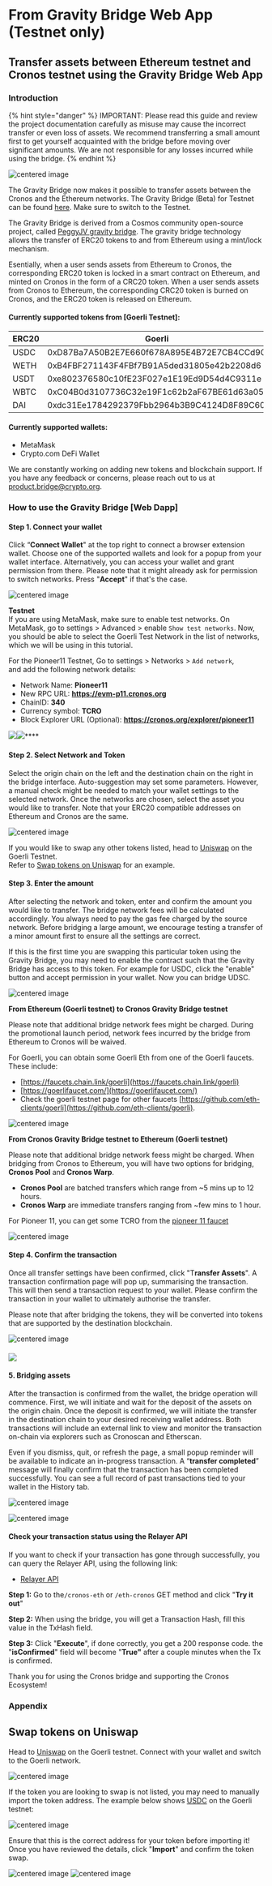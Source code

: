 # From Gravity Bridge Web App (Testnet only)

## Transfer assets between Ethereum testnet and Cronos testnet using the Gravity Bridge Web App

### Introduction

{% hint style="danger" %}
IMPORTANT: Please read this guide and review the project documentation carefully as misuse may cause the incorrect transfer or even loss of assets. We recommend transferring a small amount first to get yourself acquainted with the bridge before moving over significant amounts. We are not responsible for any losses incurred while using the bridge.
{% endhint %}

![centered image](assets/bridge.png)

The Gravity Bridge now makes it possible to transfer assets between the Cronos and the Ethereum networks. The Gravity Bridge (Beta) for Testnet can be found [here](https://cronos.org/bridge/). Make sure to switch to the Testnet.

The Gravity Bridge is derived from a Cosmos community open-source project, called [PeggyJV gravity bridge](https://github.com/PeggyJV/gravity-bridge). The gravity bridge technology allows the transfer of ERC20 tokens to and from Ethereum using a mint/lock mechanism.

Esentially, when a user sends assets from Ethereum to Cronos, the corresponding ERC20 token is locked in a smart contract on Ethereum, and minted on Cronos in the form of a CRC20 token. When a user sends assets from Cronos to Ethereum, the corresponding CRC20 token is burned on Cronos, and the ERC20 token is released on Ethereum.

#### Currently supported tokens from \[Goerli Testnet]:

| ERC20 | Goerli                                     | Pioneer11                                  |
| ----- | ------------------------------------------ | ------------------------------------------ |
| USDC  | 0xD87Ba7A50B2E7E660f678A895E4B72E7CB4CCd9C | 0xE1E19D235D344De08Ab845e78656EB289a32875F |
| WETH  | 0xB4FBF271143F4FBf7B91A5ded31805e42b2208d6 | 0x770b0139024e2C92D2E5dD4eA5DA5B52A32dA33f |
| USDT  | 0xe802376580c10fE23F027e1E19Ed9D54d4C9311e | 0x23Cb66F1f767984520B29441f88FD92E896A2dF7 |
| WBTC  | 0xC04B0d3107736C32e19F1c62b2aF67BE61d63a05 | 0x62ea2B07757FFA30daF475983976cDf7A4A27914 |
| DAI   | 0xdc31Ee1784292379Fbb2964b3B9C4124D8F89C60 | 0xB209F2ACF6783818D0BC5c74487BF052295F82a2 |

#### Currently supported wallets:

* MetaMask
* Crypto.com DeFi Wallet

We are constantly working on adding new tokens and blockchain support. If you have any feedback or concerns, please reach out to us at [product.bridge@crypto.org](mailto:product.bridge@crypto.org).

### How to use the Gravity Bridge \[Web Dapp]

#### Step 1. Connect your wallet

Click “**Connect Wallet**" at the top right to connect a browser extension wallet. Choose one of the supported wallets and look for a popup from your wallet interface. Alternatively, you can access your wallet and grant permission from there. Please note that it might already ask for permission to switch networks. Press "**Accept**" if that's the case.

![centered image](assets/webapp\_connect\_wallet\_pioneer.png)

**Testnet**\
If you are using MetaMask, make sure to enable test networks. On MetaMask, go to settings > Advanced > enable `Show test networks`. Now, you should be able to select the Goerli Test Network in the list of networks, which we will be using in this tutorial.

For the Pioneer11 Testnet, Go to settings > Networks > `Add network`,\
and add the following network details:

* Network Name: **Pioneer11**
* New RPC URL: **https://evm-p11.cronos.org**
* ChainID: **340**
* Currency symbol: **TCRO**
* Block Explorer URL (Optional): **https://cronos.org/explorer/pioneer11**

![](assets/testnetworks.png)![](assets/metamaskpioneer11.png)\*\*\*\*

#### Step 2. Select Network and Token

Select the origin chain on the left and the destination chain on the right in the bridge interface. Auto-suggestion may set some parameters. However, a manual check might be needed to match your wallet settings to the selected network. Once the networks are chosen, select the asset you would like to transfer. Note that your ERC20 compatible addresses on Ethereum and Cronos are the same.

![centered image](assets/pioneerassets.png)

If you would like to swap any other tokens listed, head to [Uniswap](https://app.uniswap.org/#/swap?chain=goerli) on the Goerli Testnet.\
Refer to [Swap tokens on Uniswap](gb-testnet.md#swap-tokens-on-uniswap) for an example.

#### Step 3. Enter the amount

After selecting the network and token, enter and confirm the amount you would like to transfer. The bridge network fees will be calculated accordingly. You always need to pay the gas fee charged by the source network. Before bridging a large amount, we encourage testing a transfer of a minor amount first to ensure all the settings are correct.

If this is the first time you are swapping this particular token using the Gravity Bridge, you may need to enable the contract such that the Gravity Bridge has access to this token. For example for USDC, click the "enable" button and accept permission in your wallet. Now you can bridge UDSC.

![centered image](assets/enablecontract.png)

**From Ethereum (Goerli testnet) to Cronos Gravity Bridge testnet**

Please note that additional bridge network fees might be charged. During the promotional launch period, network fees incurred by the bridge from Ethereum to Cronos will be waived.

For Goerli, you can obtain some Goerli Eth from one of the Goerli faucets. These include:

* [https://faucets.chain.link/goerli](https://faucets.chain.link/goerli)
* [https://goerlifaucet.com/](https://goerlifaucet.com/)
* Check the goerli testnet page for other faucets [https://github.com/eth-clients/goerli](https://github.com/eth-clients/goerli).

![centered image](assets/transferassets1.png)

**From Cronos Gravity Bridge testnet to Ethereum (Goerli testnet)**

Please note that additional bridge network feess might be charged. When bridging from Cronos to Ethereum, you will have two options for bridging, **Cronos Pool** and **Cronos Warp**.

* **Cronos Pool** are batched transfers which range from \~5 mins up to 12 hours.
* **Cronos Warp** are immediate transfers ranging from \~few mins to 1 hour.

For Pioneer 11, you can get some TCRO from the [pioneer 11 faucet](https://cronos.org/pioneer11-faucet)

![centered image](assets/transferassets2.png)

#### Step 4. Confirm the transaction

Once all transfer settings have been confirmed, click "T**ransfer Assets**". A transaction confirmation page will pop up, summarising the transaction. This will then send a transaction request to your wallet. Please confirm the transaction in your wallet to ultimately authorise the transfer.

Please note that after bridging the tokens, they will be converted into tokens that are supported by the destination blockchain.

![centered image](assets/confirmpioneer.png)

#### ![](assets/confirmmetamask.png)

#### 5. Bridging assets

After the transaction is confirmed from the wallet, the bridge operation will commence. First, we will initiate and wait for the deposit of the assets on the origin chain. Once the deposit is confirmed, we will initiate the transfer in the destination chain to your desired receiving wallet address. Both transactions will include an external link to view and monitor the transaction on-chain via explorers such as Cronoscan and Etherscan.

Even if you dismiss, quit, or refresh the page, a small popup reminder will be available to indicate an in-progress transaction. A “**transfer completed**” message will finally confirm that the transaction has been completed successfully. You can see a full record of past transactions tied to your wallet in the History tab.

![centered image](assets/bridgingcompleted.png)

![centered image](assets/bridginghistory.png)

#### Check your transaction status using the Relayer API

If you want to check if your transaction has gone through successfully, you can query the Relayer API, using the following link:

* [Relayer API](https://cronos.org/pioneer11/relayer/api-doc/#/)

**Step 1:** Go to the`/cronos-eth` or `/eth-cronos` GET method and click "**Try it out**"

**Step 2:** When using the bridge, you will get a Transaction Hash, fill this value in the TxHash field.

**Step 3:** Click "**Execute**", if done correctly, you get a 200 response code. the "**isConfirmed**" field will become "**True"** after a couple minutes when the Tx is confirmed.

Thank you for using the Cronos bridge and supporting the Cronos Ecosystem!

### Appendix

## Swap tokens on Uniswap

Head to [Uniswap](https://app.uniswap.org/#/swap?chain=goerli) on the Goerli testnet. Connect with your wallet and switch to the Goerli network.

![centered image](assets/Uniswap.png)

If the token you are looking to swap is not listed, you may need to manually import the token address. The example below shows [USDC](https://goerli.etherscan.io/address/0xD87Ba7A50B2E7E660f678A895E4B72E7CB4CCd9C) on the Goerli testnet:

![centered image](assets/Uniswaptoken.png)

Ensure that this is the correct address for your token before importing it! Once you have reviewed the details, click "**Import**" and confirm the token swap.

![centered image](assets/Uniswaptokenimport.png) ![centered image](assets/Uniswaptokenconfirm.png)
